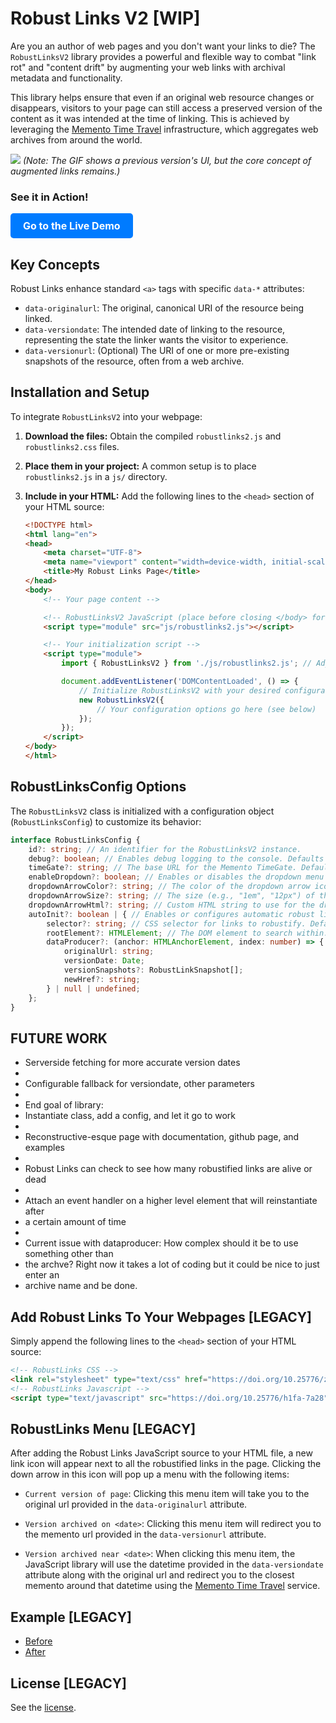 # Robust Links V2 [WIP]

Are you an author of web pages and you don't want your links to die? The `RobustLinksV2` library provides a powerful and flexible way to combat "link rot" and "content drift" by augmenting your web links with archival metadata and functionality.

This library helps ensure that even if an original web resource changes or disappears, visitors to your page can still access a preserved version of the content as it was intended at the time of linking. This is achieved by leveraging the [Memento Time Travel](http://timetravel.mementoweb.org/guide/api/) infrastructure, which aggregates web archives from around the world.

![](https://robustlinks.mementoweb.org/demo/robustlinks_demo_light.gif)
*(Note: The GIF shows a previous version's UI, but the core concept of augmented links remains.)*

### See it in Action!

<a href="demo/index.html" style="
    display: inline-block;
    padding: 10px 20px;
    font-size: 16px;
    font-weight: bold;
    color: #ffffff;
    background-color: #007bff;
    border: none;
    border-radius: 5px;
    text-decoration: none;
    text-align: center;
    transition: background-color 0.3s;
">
    Go to the Live Demo
</a>


## Key Concepts

Robust Links enhance standard `<a>` tags with specific `data-*` attributes:

* `data-originalurl`: The original, canonical URI of the resource being linked.
* `data-versiondate`: The intended date of linking to the resource, representing the state the linker wants the visitor to experience.
* `data-versionurl`: (Optional) The URI of one or more pre-existing snapshots of the resource, often from a web archive.

## Installation and Setup

To integrate `RobustLinksV2` into your webpage:

1.  **Download the files:** Obtain the compiled `robustlinks2.js` and `robustlinks2.css` files.
2.  **Place them in your project:** A common setup is to place `robustlinks2.js` in a `js/` directory.
3.  **Include in your HTML:** Add the following lines to the `<head>` section of your HTML source:

    ```html
    <!DOCTYPE html>
    <html lang="en">
    <head>
        <meta charset="UTF-8">
        <meta name="viewport" content="width=device-width, initial-scale=1.0">
        <title>My Robust Links Page</title>
    </head>
    <body>
        <!-- Your page content -->

        <!-- RobustLinksV2 JavaScript (place before closing </body> for optimal loading) -->
        <script type="module" src="js/robustlinks2.js"></script>

        <!-- Your initialization script -->
        <script type="module">
            import { RobustLinksV2 } from './js/robustlinks2.js'; // Adjust path as needed

            document.addEventListener('DOMContentLoaded', () => {
                // Initialize RobustLinksV2 with your desired configuration
                new RobustLinksV2({
                    // Your configuration options go here (see below)
                });
            });
        </script>
    </body>
    </html>
    ```

## RobustLinksConfig Options

The `RobustLinksV2` class is initialized with a configuration object (`RobustLinksConfig`) to customize its behavior:

```typescript
interface RobustLinksConfig {
    id?: string; // An identifier for the RobustLinksV2 instance.
    debug?: boolean; // Enables debug logging to the console. Defaults to `false`.
    timeGate?: string; // The base URL for the Memento TimeGate. Defaults to "[https://web.archive.org/](https://web.archive.org/)".
    enableDropdown?: boolean; // Enables or disables the dropdown menu for robustified links. Defaults to `false`.
    dropdownArrowColor?: string; // The color of the dropdown arrow icon (influences CSS). Defaults to "#333".
    dropdownArrowSize?: string; // The size (e.g., "1em", "12px") of the dropdown arrow icon (influences CSS). Defaults to "6px".
    dropdownArrowHtml?: string; // Custom HTML string to use for the dropdown arrow icon (e.g., SVG markup). If not provided, a Unicode arrow (▼) is used.
    autoInit?: boolean | { // Enables or configures automatic robust link creation on initialization. Defaults to `true`.
        selector?: string; // CSS selector for links to robustify. Defaults to `a:not([data-originalurl])`.
        rootElement?: HTMLElement; // The DOM element to search within. Defaults to `document.body`.
        dataProducer?: (anchor: HTMLAnchorElement, index: number) => { // Custom function to provide robust link data.
            originalUrl: string;
            versionDate: Date;
            versionSnapshots?: RobustLinkSnapshot[];
            newHref?: string;
        } | null | undefined;
    };
}
```

## FUTURE WORK
 * Serverside fetching for more accurate version dates
 *
 * Configurable fallback for versiondate, other parameters
 *
 * End goal of library:
 * Instantiate class, add a config, and let it go to work
 *
 * Reconstructive-esque page with documentation, github page, and examples
 *
 * Robust Links can check to see how many robustified links are alive or dead
 *
 * Attach an event handler on a higher level element that will reinstantiate after
 * a certain amount of time
 * 
 * Current issue with dataproducer: How complex should it be to use something other than
 * the archve? Right now it takes a lot of coding but it could be nice to just enter an
 * archive name and be done.

## Add Robust Links To Your Webpages [LEGACY]

Simply append the following lines to the `<head>` section of your HTML source:

```html
<!-- RobustLinks CSS -->
<link rel="stylesheet" type="text/css" href="https://doi.org/10.25776/z58z-r575" />
<!-- RobustLinks Javascript -->
<script type="text/javascript" src="https://doi.org/10.25776/h1fa-7a28"></script>
```

## RobustLinks Menu [LEGACY]

After adding the Robust Links JavaScript source to your HTML file, a new link icon will appear next to all the robustified links in the page. Clicking the down arrow in this icon will pop up a menu with the following items:

* `Current version of page`: Clicking this menu item will take you to the original url provided in the `data-originalurl` attribute.

* `Version archived on <date>`: Clicking this menu item will redirect you to the memento url provided in the `data-versionurl` attribute.

* `Version archived near <date>`: When clicking this menu item, the JavaScript library will use the datetime provided in the `data-versiondate` attribute along with the original url and redirect you to the closest memento around that datetime using the [Memento Time Travel](http://timetravel.mementoweb.org/guide/api/) service.


## Example [LEGACY]
- [Before](http://robustlinks.mementoweb.org/demo/uri_references.html)
- [After](http://robustlinks.mementoweb.org/demo/uri_references_js.html)

## License [LEGACY]
See the [license](http://mementoweb.github.io/SiteStory/license.html).

